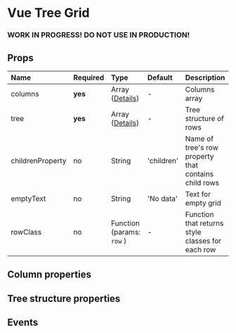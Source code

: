 # Vue Tree Grid

### WORK IN PROGRESS! DO NOT USE IN PRODUCTION!

## Props

| Name | Required | Type |Default | Description |
| :--- | :--- | :--- | :--- | :--- |
| columns | **yes** | Array ([Details](#column-properties)) | - | Columns array |
| tree | **yes** | Array ([Details](#tree-sctructure)) | - | Tree structure of rows |
| childrenProperty | no | String | 'children' | Name of tree's row property that contains child rows |
| emptyText | no | String | 'No data' | Text for empty grid |
| rowClass | no | Function (params: `row` ) | - | Function that returns style classes for each row |

## <a id="column-properties">Column properties</a>

## <a id="tree-sctructure">Tree structure properties</a>

## Events

